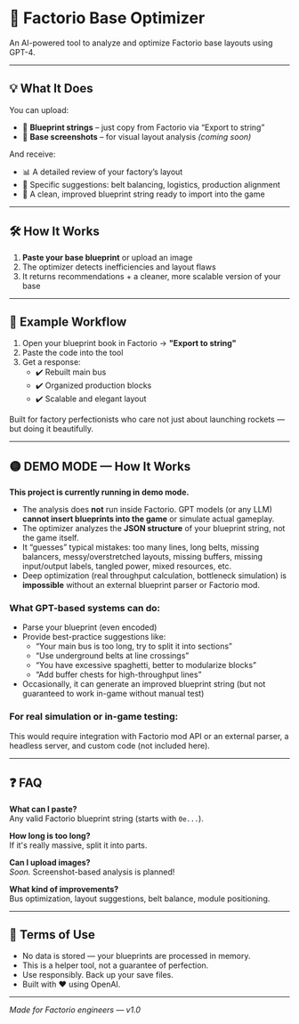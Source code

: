 # 🧠 Factorio Base Optimizer

An AI-powered tool to analyze and optimize Factorio base layouts using GPT-4.

---

## 💡 What It Does

You can upload:
- 🧱 **Blueprint strings** – just copy from Factorio via “Export to string”
- 📸 **Base screenshots** – for visual layout analysis *(coming soon)*

And receive:
- 📊 A detailed review of your factory’s layout
- 🎯 Specific suggestions: belt balancing, logistics, production alignment
- 🧱 A clean, improved blueprint string ready to import into the game

---

## 🛠 How It Works

1. **Paste your base blueprint** or upload an image
2. The optimizer detects inefficiencies and layout flaws
3. It returns recommendations + a cleaner, more scalable version of your base

---

## 📂 Example Workflow

1. Open your blueprint book in Factorio → **"Export to string"**
2. Paste the code into the tool
3. Get a response:
    - ✔️ Rebuilt main bus
    - ✔️ Organized production blocks
    - ✔️ Scalable and elegant layout

Built for factory perfectionists who care not just about launching rockets — but doing it beautifully.

---

## 🟡 DEMO MODE — How It Works

**This project is currently running in demo mode.**

- The analysis does **not** run inside Factorio. GPT models (or any LLM) **cannot insert blueprints into the game** or simulate actual gameplay.
- The optimizer analyzes the **JSON structure** of your blueprint string, not the game itself.
- It “guesses” typical mistakes: too many lines, long belts, missing balancers, messy/overstretched layouts, missing buffers, missing input/output labels, tangled power, mixed resources, etc.
- Deep optimization (real throughput calculation, bottleneck simulation) is **impossible** without an external blueprint parser or Factorio mod.

### What GPT-based systems can do:
- Parse your blueprint (even encoded)
- Provide best-practice suggestions like:
    - “Your main bus is too long, try to split it into sections”
    - “Use underground belts at line crossings”
    - “You have excessive spaghetti, better to modularize blocks”
    - “Add buffer chests for high-throughput lines”
- Occasionally, it can generate an improved blueprint string (but not guaranteed to work in-game without manual test)

### For real simulation or in-game testing:
This would require integration with Factorio mod API or an external parser, a headless server, and custom code (not included here).

---

## ❓ FAQ

**What can I paste?**  
Any valid Factorio blueprint string (starts with `0e...`).

**How long is too long?**  
If it's really massive, split it into parts.

**Can I upload images?**  
*Soon.* Screenshot-based analysis is planned!

**What kind of improvements?**  
Bus optimization, layout suggestions, belt balance, module positioning.

---

## 📜 Terms of Use

- No data is stored — your blueprints are processed in memory.
- This is a helper tool, not a guarantee of perfection.
- Use responsibly. Back up your save files.
- Built with ❤️ using OpenAI.

---

_Made for Factorio engineers — v1.0_
